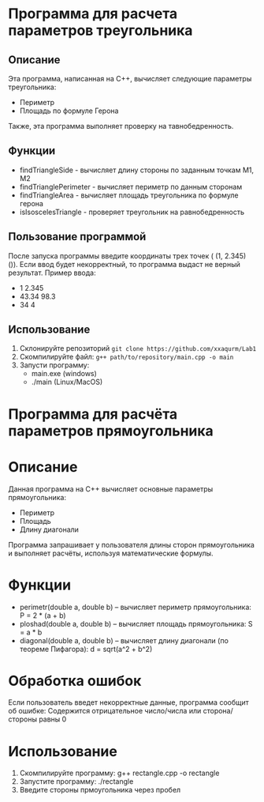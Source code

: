 # Программа для расчета параметров треугольника 
## Описание
Эта программа, написанная на C++, вычисляет следующие параметры треугольника:
- Периметр
- Площадь по формуле Герона

Также, эта программа выполняет проверку на тавнобедренность.

## Функции
- findTriangleSide - вычисляет длину стороны по заданным точкам M1, M2
- findTrianglePerimeter - вычисляет периметр по данным сторонам
- findTriangleArea - вычисляет площадь треугольника по формуле герона
- isIsoscelesTriangle - проверяет треугольник на равнобедренность

## Пользование программой
После запуска программы введите координаты трех точек ( (1, 2.345) ()). Если ввод будет некорректный, то программа выдаст не верный результат.
Пример ввода:
- 1 2.345
- 43.34 98.3
- 34 4

## Использование
1. Склонируйте репозиторий `git clone https://github.com/xxaqurm/Lab1`
2. Скомпилируйте файл: `g++ path/to/repository/main.cpp -o main`
3. Запусти программу:
    - main.exe (windows)
    - ./main   (Linux/MacOS)


# Программа для расчёта параметров прямоугольника

# Описание  
Данная программа на C++ вычисляет основные параметры прямоугольника:  
- Периметр  
- Площадь  
- Длину диагонали  

Программа запрашивает у пользователя длины сторон прямоугольника и выполняет расчёты, используя математические формулы.

# Функции
- perimetr(double a, double b) – вычисляет периметр прямоугольника: P = 2 * (a + b)
- ploshad(double a, double b) – вычисляет площадь прямоугольника: S = a * b  
- diagonal(double a, double b) – вычисляет длину диагонали (по теореме Пифагора): d = sqrt(a^2 + b^2)
 
# Обработка ошибок
Если пользователь введет некорректные данные, программа сообщит об ошибке:
Содержится отрицательное число/числа или сторона/стороны равны 0

# Использование
1. Скомпилируйте программу: g++ rectangle.cpp -o rectangle
2. Запустите программу: ./rectangle
3. Введите стороны прмоугольника через пробел

